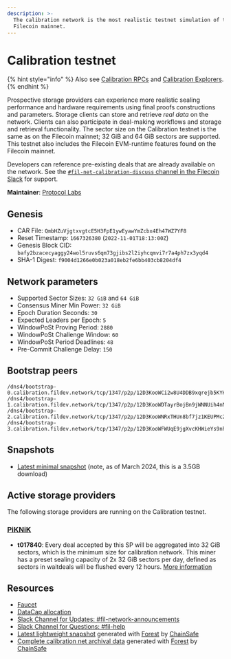 ```yaml
---
description: >-
  The calibration network is the most realistic testnet simulation of the
  Filecoin mainnet.
---
```


# Calibration testnet

{% hint style="info" %}
Also see [Calibration RPCs](./rpcs.md) and [Calibration Explorers](./explorers.md).
{% endhint %}

Prospective storage providers can experience more realistic sealing performance and hardware requirements using final proofs constructions and parameters. Storage clients can store and retrieve _real data_ on the network. Clients can also participate in deal-making workflows and storage and retrieval functionality. The sector size on the Calibration testnet is the same as on the Filecoin mainnet; 32 GiB and 64 GiB sectors are supported. This testnet also includes the Filecoin EVM-runtime features found on the Filecoin mainnet.

Developers can reference pre-existing deals that are already available on the network. See the [`#fil-net-calibration-discuss` channel in the Filecoin Slack](https://filecoinproject.slack.com/archives/C01D42NNLMS) for support.

**Maintainer**: [Protocol Labs](https://protocol.ai/)

## Genesis <a href="#genesis" id="genesis"></a>

* CAR File: `QmbHZuVjgtxvgtcE5H3FpE1ywEyawYmZcbx4Eh47WZ7YF8`
* Reset Timestamp: `1667326380` (`2022-11-01T18:13:00Z`)
* Genesis Block CID: `bafy2bzacecyaggy24wol5ruvs6qm73gjibs2l2iyhcqmvi7r7a4ph7zx3yqd4`
* SHA-1 Digest: `f9004d1266e0b023a018eb2fe6bb403cb8204df4`

## Network parameters <a href="#network-parameters" id="network-parameters"></a>

* Supported Sector Sizes: `32 GiB` and `64 GiB`
* Consensus Miner Min Power: `32 GiB`
* Epoch Duration Seconds: `30`
* Expected Leaders per Epoch: `5`
* WindowPoSt Proving Period: `2880`
* WindowPoSt Challenge Window: `60`
* WindowPoSt Period Deadlines: `48`
* Pre-Commit Challenge Delay: `150`

## Bootstrap peers <a href="#bootstrap-peers" id="bootstrap-peers"></a>

```
/dns4/bootstrap-0.calibration.fildev.network/tcp/1347/p2p/12D3KooWCi2w8U4DDB9xqrejb5KYHaQv2iA2AJJ6uzG3iQxNLBMy
/dns4/bootstrap-1.calibration.fildev.network/tcp/1347/p2p/12D3KooWDTayrBojBn9jWNNUih4nNQQBGJD7Zo3gQCKgBkUsS6dp
/dns4/bootstrap-2.calibration.fildev.network/tcp/1347/p2p/12D3KooWNRxTHUn8bf7jz1KEUPMc2dMgGfa4f8ZJTsquVSn3vHCG
/dns4/bootstrap-3.calibration.fildev.network/tcp/1347/p2p/12D3KooWFWUqE9jgXvcKHWieYs9nhyp6NF4ftwLGAHm4sCv73jjK
```

## Snapshots <a href="#snapshots" id="snapshots"></a>

* [Latest minimal snapshot](https://forest-archive.chainsafe.dev/latest/calibnet) (note, as of March 2024, this is a 3.5GB download)

## Active storage providers <a href="#active-storage-providers" id="active-storage-providers"></a>

The following storage providers are running on the Calibration testnet.

### [PiKNiK](https://github.com/benjaminh83/fvm-calib-deal-miners) <a href="#piknikhttpsgithubcombenjaminh83fvm-calib-deal-miners" id="piknikhttpsgithubcombenjaminh83fvm-calib-deal-miners"></a>

* **t017840**: Every deal accepted by this SP will be aggregated into 32 GiB sectors, which is the minimum size for calibration network. This miner has a preset sealing capacity of 2x 32 GiB sectors per day, defined as sectors in waitdeals will be flushed every 12 hours. [More information](https://github.com/benjaminh83/fvm-calib-deal-miners)

## Resources <a href="#resources" id="resources"></a>

* [Faucet](https://faucet.calibration.fildev.network/)
* [DataCap allocation](https://faucet.calibration.fildev.network/)
* [Slack Channel for Updates: #fil-network-announcements](https://filecoinproject.slack.com/archives/C01AC6999KQ)
* [Slack Channel for Questions: #fil-help](https://filecoinproject.slack.com/archives/CEGN061C5)
* [Latest lightweight snapshot](https://forest-archive.chainsafe.dev/latest/calibnet/) generated with [Forest](http://github.com/ChainSafe/forest) by [ChainSafe](https://chainsafe.io/)
* [Complete calibration net archival data](https://forest-archive.chainsafe.dev/list/) generated with [Forest](http://github.com/ChainSafe/forest) by [ChainSafe](https://chainsafe.io/)
